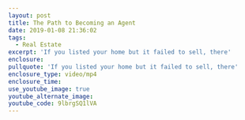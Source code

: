 ```yaml
---
layout: post
title: The Path to Becoming an Agent
date: 2019-01-08 21:36:02
tags:
  - Real Estate
excerpt: 'If you listed your home but it failed to sell, there'
enclosure:
pullquote: 'If you listed your home but it failed to sell, there'
enclosure_type: video/mp4
enclosure_time:
use_youtube_image: true
youtube_alternate_image:
youtube_code: 9lbrgSQ1lVA
---
```

